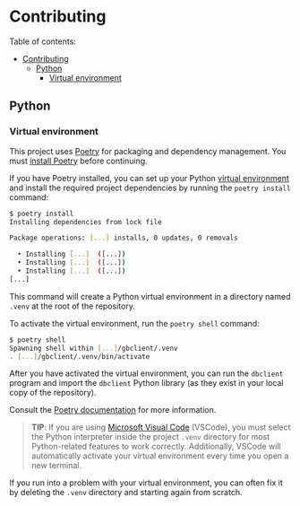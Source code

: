 # Contributing

Table of contents:

- [Contributing](#contributing)
  - [Python](#python)
    - [Virtual environment](#virtual-environment)

## Python

### Virtual environment

This project uses [Poetry](https://python-poetry.org/) for packaging and
dependency management. You must [install
Poetry](https://python-poetry.org/docs/#installation) before continuing.

If you have Poetry installed, you can set up your Python [virtual
environment](https://python-poetry.org/docs/managing-environments/) and install
the required project dependencies by running the `poetry install` command:

```sh
$ poetry install
Installing dependencies from lock file

Package operations: [...] installs, 0 updates, 0 removals

  • Installing [...]  ([...])
  • Installing [...]  ([...])
  • Installing [...]  ([...])
[...]
```

This command will create a Python virtual environment in a directory named
`.venv` at the root of the repository.

To activate the virtual environment, run the `poetry shell` command:

```sh
$ poetry shell
Spawning shell within [...]/gbclient/.venv
. [...]/gbclient/.venv/bin/activate
```

After you have activated the virtual environment, you can run the `dbclient`
program and import the `dbclient` Python library (as they exist in your local
copy of the repository).

Consult the [Poetry documentation](https://python-poetry.org/docs/basic-usage/)
for more information.

> **TIP**: If you are using [Microsoft Visual
> Code](https://code.visualstudio.com/) (VSCode), you must select the Python
> interpreter inside the project `.venv` directory for most Python-related
> features to work correctly. Additionally, VSCode will automatically activate
> your virtual environment every time you open a new terminal.

If you run into a problem with your virtual environment, you can often fix it
by deleting the `.venv` directory and starting again from scratch.
